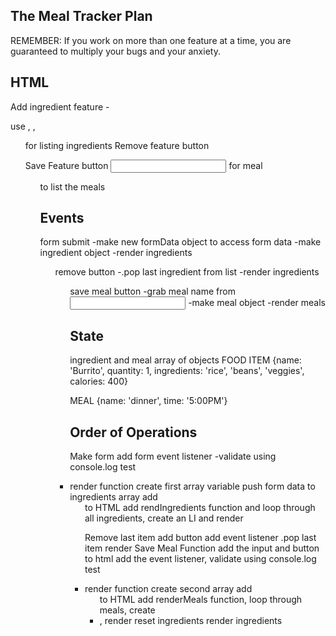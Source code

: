 ## The Meal Tracker Plan

REMEMBER: If you work on more than one feature at a time, you are guaranteed to multiply your bugs and your anxiety.

## HTML

Add ingredient feature -<form>
use <label>, <inputs>, <buttons>

<ul> for listing ingredients
Remove feature
<remove> button

Save Feature
<save> button
<input> for meal

<ul> to list the meals

## Events

form submit
-make new formData object to access form data
-make ingredient object
-render ingredients <ul>

remove button
-.pop last ingredient from list
-render ingredients <ul>

save meal button
-grab meal name from <input>
-make meal object
-render meals

## State

ingredient and meal array of objects
FOOD ITEM {name: 'Burrito', quantity: 1, ingredients: 'rice', 'beans', 'veggies', calories: 400}

MEAL {name: 'dinner', time: '5:00PM'}

## Order of Operations

Make form
add form event listener -validate using console.log
test <li>render function
create first array variable
push form data to ingredients array
add <ul> to HTML
add rendIngredients function and loop through all ingredients, create an LI and render

Remove last item
add button
add event listener
.pop last item
render
Save Meal Function
add the input and button to html
add the event listener, validate using console.log
test <li> render function
create second array
add <ul> to HTML
add renderMeals function, loop through meals, create <li>, render
reset ingredients
render ingredients
